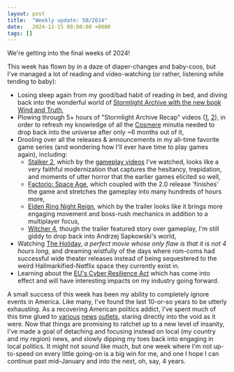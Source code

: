 ```yaml
---
layout: post
title:  "Weekly update: 50/2024"
date:   2024-12-15 00:00:00 +0000
tags: []
---
```


We're getting into the final weeks of 2024!

This week has flown by in a daze of diaper-changes and baby-coos, but I've managed a lot of reading and video-watching (or rather, listening while tending to baby):

- Losing sleep again from my good/bad habit of reading in bed, and diving back into the wonderful world of [Stormlight Archive with the new book Wind and Truth](https://en.wikipedia.org/wiki/Wind_and_Truth),
- Plowing through 5+ hours of "Stormlight Archive Recap" videos ([1](https://www.youtube.com/watch?v=NMV_qQ0-XjM&pp=ygUYc3Rvcm1saWdodCBhcmNoaXZlIHJlY2Fw), [2](https://www.youtube.com/watch?v=uU9QZD6dyss)), in order to refresh my knowledge of all the [Cosmere](https://www.brandonsanderson.com/pages/what-is-the-cosmere) minutia needed to drop back into the universe after only ~6 months out of it,
- Drooling over all the releases & announcements in my all-time favorite game series (and wondering how I'll ever have time to play games again), including:
  - [Stalker 2](https://www.stalker2.com), which by the [gameplay videos](https://www.youtube.com/watch?v=1GIdORCPU9Y) I've watched, looks like a very faithful modernization that captures the hesitancy, trepidation, and moments of utter horror that the earlier games elicited so well,
  - [Factorio: Space Age](https://store.steampowered.com/app/645390/Factorio_Space_Age/), which coupled with the 2.0 release 'finishes' the game and stretches the gameplay into many hundreds of hours more,
  - [Elden Ring Night Reign](https://en.bandainamcoent.eu/elden-ring/elden-ring-nightreign), which by the trailer looks like it brings more engaging movement and boss-rush mechanics in addition to a multiplayer focus,
  - [Witcher 4](https://en.wikipedia.org/wiki/The_Witcher_IV), though the trailer featured story over gameplay, I'm still giddy to drop back into Andrzej Sapkowski's world,
- Watching [The Holiday](https://www.youtube.com/watch?v=wk9caHO3pW0), *a perfect movie whose only flaw is that it is not 4 hours long*, and dreaming wistfully of the days where rom-coms had successful wide theater releases instead of being sequestered to the weird Hallmarkified-Netflix space they currently exist in. 
- Learning about the [EU's Cyber Resilience Act](https://www.youtube.com/watch?v=XMAfeQQ2ZOM) which has come into effect and will have interesting impacts on my industry going forward.

A small success of this week has been my ability to completely ignore events in America. Like many, I've found the last 10-or-so years to be utterly exhausting. As a recovering American politics addict, I've spent much of this time glued to [various](https://www.nytimes.com) [news](https://www.theatlantic.com/) [outlets](https://www.newyorker.com), staring directly into the void as it were. Now that things are promising to ratchet up to a new level of insanity, I've made a goal of detaching and focusing instead on local (my country and my region) news, and slowly dipping my toes back into engaging in local politics. It might not sound like much, but one week where I'm not up-to-speed on every little going-on is a big win for me, and one I hope I can continue past mid-January and into the next, oh, say, 4 years.
